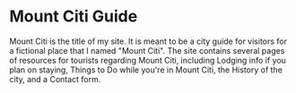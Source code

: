 # Mount Citi Guide

Mount Citi is the title of my site. It is meant to be a city guide for visitors for a fictional place that I named "Mount Citi". 
The site contains several pages of resources for tourists regarding Mount Citi, including Lodging info if you plan on staying, Things to Do while you're in Mount Citi, the History of the city, and a Contact form.

